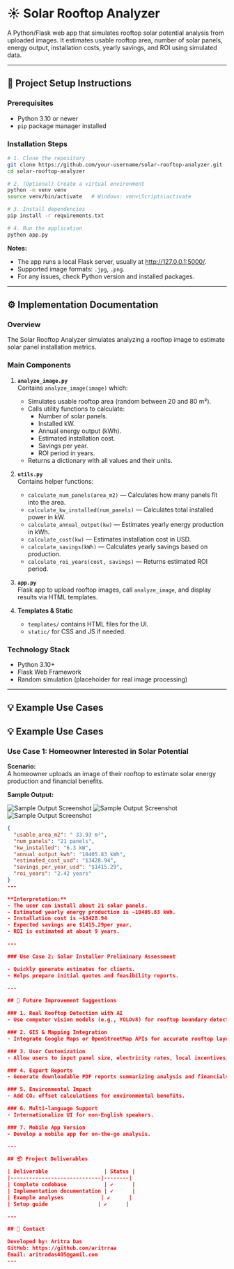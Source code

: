 
# ☀️ Solar Rooftop Analyzer

A Python/Flask web app that simulates rooftop solar potential analysis from uploaded images. It estimates usable rooftop area, number of solar panels, energy output, installation costs, yearly savings, and ROI using simulated data.

---

## 🚀 Project Setup Instructions

### Prerequisites
- Python 3.10 or newer
- `pip` package manager installed

### Installation Steps

```bash
# 1. Clone the repository
git clone https://github.com/your-username/solar-rooftop-analyzer.git
cd solar-rooftop-analyzer

# 2. (Optional) Create a virtual environment
python -m venv venv
source venv/bin/activate   # Windows: venv\Scripts\activate

# 3. Install dependencies
pip install -r requirements.txt

# 4. Run the application
python app.py
```

**Notes:**  
- The app runs a local Flask server, usually at http://127.0.0.1:5000/.  
- Supported image formats: `.jpg`, `.png`.  
- For any issues, check Python version and installed packages.

---

## ⚙️ Implementation Documentation

### Overview

The Solar Rooftop Analyzer simulates analyzing a rooftop image to estimate solar panel installation metrics.

### Main Components

1. **`analyze_image.py`**  
   Contains `analyze_image(image)` which:  
   - Simulates usable rooftop area (random between 20 and 80 m²).  
   - Calls utility functions to calculate:  
     - Number of solar panels.  
     - Installed kW.  
     - Annual energy output (kWh).  
     - Estimated installation cost.  
     - Savings per year.  
     - ROI period in years.  
   - Returns a dictionary with all values and their units.

2. **`utils.py`**  
   Contains helper functions:  
   - `calculate_num_panels(area_m2)` — Calculates how many panels fit into the area.  
   - `calculate_kw_installed(num_panels)` — Calculates total installed power in kW.  
   - `calculate_annual_output(kw)` — Estimates yearly energy production in kWh.  
   - `calculate_cost(kw)` — Estimates installation cost in USD.  
   - `calculate_savings(kWh)` — Calculates yearly savings based on production.  
   - `calculate_roi_years(cost, savings)` — Returns estimated ROI period.

3. **`app.py`**  
   Flask app to upload rooftop images, call `analyze_image`, and display results via HTML templates.

4. **Templates & Static**  
   - `templates/` contains HTML files for the UI.  
   - `static/` for CSS and JS if needed.

### Technology Stack

- Python 3.10+  
- Flask Web Framework  
- Random simulation (placeholder for real image processing)

---

## 💡 Example Use Cases

## 💡 Example Use Cases

### Use Case 1: Homeowner Interested in Solar Potential

**Scenario:**  
A homeowner uploads an image of their rooftop to estimate solar energy production and financial benefits.

**Sample Output:**

![Sample Output Screenshot](images/solarproject1.png)
![Sample Output Screenshot](images/solarproject2.png)
![Sample Output Screenshot](images/solarproject3.png)

```json
{
  "usable_area_m2": " 33.93 m²",
  "num_panels": "21 panels",
  "kw_installed": "6.3 kW",
  "annual_output_kwh": "10405.83 kWh",
  "estimated_cost_usd": "$3428.94",
  "savings_per_year_usd": "$1415.29",
  "roi_years": "2.42 years"
}
---

**Interpretation:**  
- The user can install about 21 solar panels.  
- Estimated yearly energy production is ~10405.83 kWh.  
- Installation cost is ~$3428.94  
- Expected savings are $1415.29per year.  
- ROI is estimated at about 9 years.

---

### Use Case 2: Solar Installer Preliminary Assessment

- Quickly generate estimates for clients.  
- Helps prepare initial quotes and feasibility reports.

---

## 🔮 Future Improvement Suggestions

### 1. Real Rooftop Detection with AI
- Use computer vision models (e.g., YOLOv8) for rooftop boundary detection in real photos.

### 2. GIS & Mapping Integration
- Integrate Google Maps or OpenStreetMap APIs for accurate rooftop layouts.

### 3. User Customization
- Allow users to input panel size, electricity rates, local incentives, etc.

### 4. Export Reports
- Generate downloadable PDF reports summarizing analysis and financials.

### 5. Environmental Impact
- Add CO₂ offset calculations for environmental benefits.

### 6. Multi-language Support
- Internationalize UI for non-English speakers.

### 7. Mobile App Version
- Develop a mobile app for on-the-go analysis.

---

## 📦 Project Deliverables

| Deliverable                  | Status |
|-----------------------------|--------|
| Complete codebase            | ✔️      |
| Implementation documentation | ✔️      |
| Example analyses            | ✔️      |
| Setup guide                | ✔️      |

---

## 📧 Contact

Developed by: Aritra Das
GitHub: https://github.com/aritrraa 
Email: aritradas405@gamil.com
---
